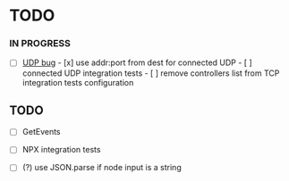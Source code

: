 # TODO

### IN PROGRESS

- [ ] [UDP bug](https://github.com/uhppoted/node-red-contrib-uhppoted/issues/37)
      - [x] use addr:port from dest for connected UDP
      - [ ] connected UDP integration tests
      - [ ] remove controllers list from TCP integration tests configuration

## TODO

- [ ] GetEvents
- [ ] NPX integration tests
- [ ] (?) use JSON.parse if node input is a string

